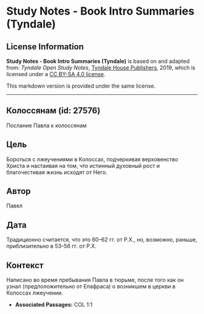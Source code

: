 # Study Notes - Book Intro Summaries (Tyndale)

## License Information

**Study Notes - Book Intro Summaries (Tyndale)** is based on and adapted from: _Tyndale Open Study Notes_, [Tyndale House Publishers](https://tyndaleopenresources.com/), 2019, which is licensed under a [CC BY-SA 4.0 license](https://creativecommons.org/licenses/by-sa/4.0/legalcode.en).

This markdown version is provided under the same license.



--------------------------------

## Колоссянам (id: 27576)

Послание Павла к колоссянам

Цель
----

Бороться с лжеучениями в Колоссах, подчеркивая верховенство Христа и настаивая на том, что истинный духовный рост и благочестивая жизнь исходят от Него.

Автор
-----

Павел

Дата
----

Традиционно считается, что это 60–62 гг. от Р.Х., но, возможно, раньше, приблизительно в 53–56 гг. от Р.Х.

Контекст
--------

Написано во время пребывания Павла в тюрьме, после того как он узнал (предположительно от Епафраса) о возникшем в церкви в Колоссах лжеучении.

* **Associated Passages:** COL 1:1

